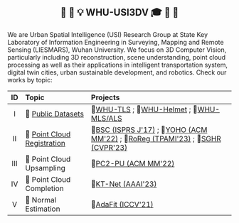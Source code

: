 <h2 align="center"> <p> 🎉 🎊 💡 WHU-USI3DV 🎓 👋 👏 </p></h2>

We are Urban Spatial Intelligence (USI) Research Group at State Key Laboratory of Information Engineering in Surveying, Mapping and Remote Sensing (LIESMARS), Wuhan University. We focus on 3D Computer Vision, particularly including 3D reconstruction, scene understanding, point cloud processing as well as their applications in intelligent transportation system, digital twin cities, urban sustainable development, and robotics. Check our works by topic:

|  ID     | Topic   | Projects |
| :----:  | :---- | :---- |
| I       | 🔗 [Public Datasets](https://github.com/search?q=topic%3Adataset+org%3AWHU-USI3DV+fork%3Atrue&type=repositories)  | 📂[WHU-TLS](https://github.com/WHU-USI3DV/WHU-TLS) ; 📂[WHU-Helmet](https://github.com/kafeiyin00/WHU-HelmetDataset) ; 📂[WHU-MLS/ALS](https://github.com/WHU-USI3DV/WHU-Urban-3D)|
| II      | 🔗 [Point Cloud Registration](https://github.com/search?q=topic%3Apoint-cloud-registration+org%3AWHU-USI3DV+fork%3Atrue&type=repositories)  | 📂[BSC (ISPRS J'17)](https://github.com/YuePanEdward/GH-ICP/blob/master/include/binary_feature_extraction.hpp) ; 📂[YOHO (ACM MM'22)](https://github.com/HpWang-whu/YOHO) ; 📂[RoReg (TPAMI'23)](https://github.com/HpWang-whu/RoReg) ; 📂[SGHR (CVPR'23)](https://github.com/WHU-USI3DV/SGHR) |
| III     | 🔗 Point Cloud Upsampling   | 📂[PC2-PU (ACM MM'22)](https://github.com/chenlongwhu/PC2-PU) |
| IV      | 🔗 Point Cloud Completion   | 📂[KT-Net (AAAI'23)](https://github.com/a4152684/KT-Net) |
| V       | 🔗 Normal Estimation        | 📂[AdaFit (ICCV'21)](https://github.com/Runsong123/AdaFit) |
